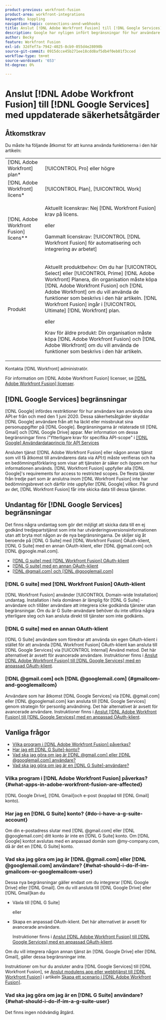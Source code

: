 ```yaml
---
product-previous: workfront-fusion
product-area: workfront-integrations
keywords: koppling
navigation-topic: connections-annd-webhooks
title: Anslut [!DNL Adobe Workfront Fusion] till [!DNL Google Services] med uppdaterade säkerhetsåtgärder
description: Google har nyligen infört begränsningar för hur användare kan använda sina API:er. I den här artikeln beskrivs hur du ansluter [!DNL Adobe Workfront Fusion] till Google, som ansvarar för dessa säkerhetsåtgärder.
author: Becky
feature: Workfront Fusion
exl-id: 32dfef7a-7942-4025-8cb9-055d4e28090b
source-git-commit: 0915dcce45b271ee18cdd8af5db4f0eb01f3cced
workflow-type: tm+mt
source-wordcount: '653'
ht-degree: 0%

---
```


# Anslut [!DNL Adobe Workfront Fusion] till [!DNL Google Services] med uppdaterade säkerhetsåtgärder

## Åtkomstkrav

Du måste ha följande åtkomst för att kunna använda funktionerna i den här artikeln:

<table style="table-layout:auto">
 <col> 
 <col> 
 <tbody> 
  <tr> 
   <td role="rowheader">[!DNL Adobe Workfront] plan*</td> 
   <td> <p>[!UICONTROL Pro] eller högre</p> </td> 
  </tr> 
  <tr data-mc-conditions=""> 
   <td role="rowheader">[!DNL Adobe Workfront] licens*</td> 
   <td> <p>[!UICONTROL Plan], [!UICONTROL Work]</p> </td> 
  </tr> 
  <tr> 
   <td role="rowheader">[!DNL Adobe Workfront Fusion] licens**</td> 
   <td>
   <p>Aktuellt licenskrav: Nej [!DNL Workfront Fusion] krav på licens.</p>
   <p>eller</p>
   <p>Gammalt licenskrav: [!UICONTROL [!DNL Workfront Fusion] för automatisering och integrering av arbetet] </p>
   </td> 
  </tr> 
  <tr> 
   <td role="rowheader">Produkt</td> 
   <td>
   <p>Aktuellt produktbehov: Om du har [!UICONTROL Select] eller [!UICONTROL Prime] [!DNL Adobe Workfront] Planera, din organisation måste köpa [!DNL Adobe Workfront Fusion] och [!DNL Adobe Workfront] om du vill använda de funktioner som beskrivs i den här artikeln. [!DNL Workfront Fusion] ingår i [!UICONTROL Ultimate] [!DNL Workfront] plan.</p>
   <p>eller</p>
   <p>Krav för äldre produkt: Din organisation måste köpa [!DNL Adobe Workfront Fusion] och [!DNL Adobe Workfront] om du vill använda de funktioner som beskrivs i den här artikeln.</p>
   </td> 
  </tr> 
 </tbody> 
</table>

Kontakta [!DNL Workfront] administratör.

För information om [!DNL Adobe Workfront Fusion] licenser, se [[!DNL Adobe Workfront Fusion] licenser](../../workfront-fusion/get-started/license-automation-vs-integration.md).

## [!DNL Google Services] begränsningar

[!DNL Google] infördes restriktioner för hur användare kan använda sina API:er från och med den 1 juni 2020. Dessa säkerhetsåtgärder skyddar [!DNL Google] användare från att ha läckt eller missbrukat sina personuppgifter på [!DNL Google]. Begränsningarna är relaterade till [!DNL Gmail] och [!DNL Google Drive] appar. Mer information om dessa begränsningar finns i&quot;Ytterligare krav för specifika API-scope&quot; i [[!DNL Google] Användardataprincip för API Services](https://developers.google.com/terms/api-services-user-data-policy#additional_requirements_for_specific_api_scopes)

Ansluten tjänst ([!DNL Adobe Workfront Fusion] eller någon annan tjänst som vill få åtkomst till användarens data via API:t) måste verifieras och ha en bedömningsförklaring som visar att tjänsten är säker och öppen om hur informationen används. [!DNL Workfront Fusion] uppfyller alla [!DNL Google]&#39;s requirements for access to restricted scopes. De flesta tjänster från tredje part som är anslutna inom [!DNL Workfront Fusion] inte har bedömningsbrevet och därför inte uppfyller [!DNL Google] villkor. På grund av det, [!DNL Workfront Fusion] får inte skicka data till dessa tjänster.

## Undantag för [!DNL Google Services] begränsningar

Det finns några undantag som gör det möjligt att skicka data till en ej godkänd tredjepartstjänst som inte har utvärderingsversionsinformationen utan att bryta mot någon av de nya begränsningarna. De skiljer sig åt beroende på [!DNL G Suite] med [!DNL Workfront Fusion] OAuth-klient, [!DNL G Suite] med en annan OAuth-klient, eller [!DNL @gmail.com] och [!DNL @google.mail.com].

* [[!DNL G suite] med [!DNL Workfront Fusion] OAuth-klient](#g-suite-with-workfront-fusion-oauth-client)
* [[!DNL G suite] med en annan OAuth-klient](#g-suite-with-another-oauth-client)
* [[!DNL @gmail.com] och [!DNL @googlemail.com]](#gmailcom-and-googlemailcom)

### [!DNL G suite] med [!DNL Workfront Fusion] OAuth-klient

[!DNL Workfront Fusion] använder [!UICONTROL Domain-wide Installation] undantag. Installation i hela domänen är lämplig för [!DNL G Suite] -användare och tillåter användare att integrera icke godkända tjänster utan begränsningar. Om du är G Suite-användare behöver du inte utföra några ytterligare steg och kan ansluta direkt till tjänster som inte godkänts.

### [!DNL G suite] med en annan OAuth-klient

[!DNL G Suite] användare som föredrar att använda sin egen OAuth-klient i stället för att använda [!DNL Workfront Fusion] OAuth-klient kan ansluta till [!DNL Google Services] via [!UICONTROL Internal] Använd metod. Det här alternativet är avsett för avancerade användare. Instruktioner finns i [Anslut [!DNL Adobe Workfront Fusion] till [!DNL Google Services] med en anpassad OAuth-klient](../../workfront-fusion/connections/connect-fusion-to-google-using-oauth.md).

### [!DNL @gmail.com] och [!DNL @googlemail.com] {#gmailcom-and-googlemailcom}

Användare som har åtkomst [!DNL Google Services] via [!DNL @gmail.com] eller [!DNL @googlemail.com] kan ansluta till [!DNL Google Services] genom strategin för personlig användning. Det här alternativet är avsett för avancerade användare. Instruktioner finns i [Anslut [!DNL Adobe Workfront Fusion] till [!DNL Google Services] med en anpassad OAuth-klient](../../workfront-fusion/connections/connect-fusion-to-google-using-oauth.md).

## Vanliga frågor

* [Vilka program i [!DNL Adobe Workfront Fusion] påverkas?](#what-apps-in-adobe-workfront-fusion-are-affected)
* [Har jag ett [!DNL G Suite]-konto?](#do-i-have-a-g-suite-account)
* [Vad ska jag göra om jag är [!DNL @gmail.com] eller [!DNL @googlemail.com] användare?](#what-should-i-do-if-im-gmailcom-or-googlemailcom-user)
* [Vad ska jag göra om jag är en [!DNL G Suite]-användare?](#what-should-i-do-if-im-a-g-suite-user)

### Vilka program i [!DNL Adobe Workfront Fusion] påverkas? {#what-apps-in-adobe-workfront-fusion-are-affected}

[!DNL Google Drive], [!DNL Gmail]och e-post (kopplad till [!DNL Gmail] konto).

### Har jag en [!DNL G Suite] konto? {#do-i-have-a-g-suite-account}

Om din e-postadress slutar med [!DNL @gmail.com] eller [!DNL @googlemail.com] ditt konto är inte en [!DNL G Suite] konto. Om [!DNL Google] kontot avslutas med en anpassad domän som @my-company.com, då är det en [!DNL G Suite] konto.

### Vad ska jag göra om jag är [!DNL @gmail.com] eller [!DNL @googlemail.com] användare? {#what-should-i-do-if-im-gmailcom-or-googlemailcom-user}

Dessa nya begränsningar gäller endast om du integrerar [!DNL Google Drive] eller [!DNL Gmail]. Om du vill ansluta till [!DNL Google Drive] eller [!DNL Gmail]kan du

* Växla till [!DNL G Suite]

  eller

* Skapa en anpassad OAuth-klient. Det här alternativet är avsett för avancerade användare.

  Instruktioner finns i [Anslut [!DNL Adobe Workfront Fusion] till [!DNL Google Services] med en anpassad OAuth-klient](../../workfront-fusion/connections/connect-fusion-to-google-using-oauth.md).

Om du vill integrera någon annan tjänst än [!DNL Google Drive] eller [!DNL Gmail], gäller dessa begränsningar inte.

Instruktioner om hur du ansluter andra [!DNL Google Services] till [!DNL Workfront Fusion], se [Anslut modulens app eller webbtjänst till [!DNL Workfront Fusion]](../../workfront-fusion/scenarios/create-a-scenario.md#connect) i artikeln [Skapa ett scenario i [!DNL Adobe Workfront Fusion]](../../workfront-fusion/scenarios/create-a-scenario.md).

### Vad ska jag göra om jag är en [!DNL G Suite] användare? {#what-should-i-do-if-im-a-g-suite-user}

Det finns ingen nödvändig åtgärd.
